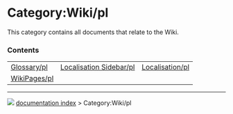 # Category:Wiki/pl
This category contains all documents that relate to the Wiki.

### Contents

|     |     |     |
| --- | --- | --- |
| [Glossary/pl](Glossary/pl.md) | [Localisation Sidebar/pl](Localisation_Sidebar/pl.md) | [Localisation/pl](Localisation/pl.md) |
| [WikiPages/pl](WikiPages/pl.md) |



---
![](images/Button_right.svg) [documentation index](../README.md) > Category:Wiki/pl
